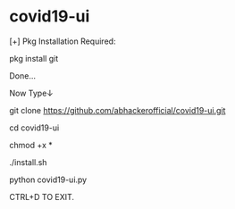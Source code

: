 # covid19-ui
[+] Pkg Installation Required:

pkg install git

Done...

Now Type↓

git clone https://github.com/abhackerofficial/covid19-ui.git

cd covid19-ui

chmod +x *

./install.sh

python covid19-ui.py

CTRL+D TO EXIT.
